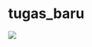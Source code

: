 # tugas_baru


<a href="https://imgflip.com/gif/5wrxj3"><img src="https://imgflip.com/embed/5wrxj3" /></a>
